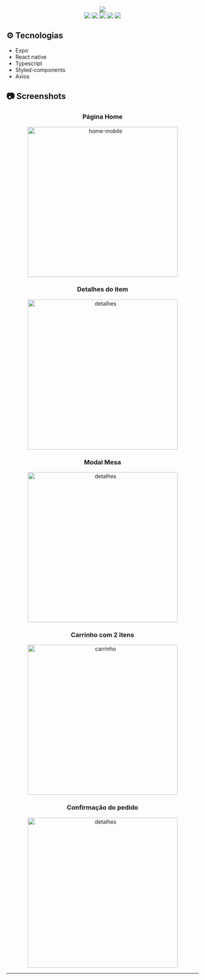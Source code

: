 <div align='center'>
  <img src='https://user-images.githubusercontent.com/76819323/211413172-165ebf01-1187-4c82-9bd4-25717afc1358.png' />
</div>

<div align="center">
  <image src="https://img.shields.io/badge/Node.js-43853D?style=for-the-badge&logo=node.js&logoColor=white" />
  <image src="https://img.shields.io/badge/MongoDB-4EA94B?style=for-the-badge&logo=mongodb&logoColor=white" />
  <image src="https://img.shields.io/badge/TypeScript-007ACC?style=for-the-badge&logo=typescript&logoColor=white" />
  <image src="https://img.shields.io/badge/React-20232A?style=for-the-badge&logo=react&logoColor=61DAFB" />
  <image src="https://img.shields.io/badge/React_Native-20232A?style=for-the-badge&logo=react&logoColor=61DAFB" />
</div>

## ⚙️ Tecnologias

- Expo
- React native
- Typescript
- Styled-components
- Axios

## 📷 Screenshots

<div align='center'>
  <div>
    <h3>Página Home</h3>
    <img width="393" alt="home-mobile" src="https://user-images.githubusercontent.com/76819323/211418306-c5e63e20-40cb-4b1c-904d-ed53bf25f086.png">
  </div>
  <div>
    <h3>Detalhes do item</h3>
    <img width="393" alt="detalhes" src="https://user-images.githubusercontent.com/76819323/211418399-cdd97eae-4a69-4e8a-a10d-3812835b1dae.png">
  </div>

  <div>
    <h3>Modal Mesa</h3>
    <img width="393" alt="detalhes" src="https://user-images.githubusercontent.com/76819323/211418458-fe7d98c1-542f-4a49-ba6e-89ec0df85a1d.png">
  </div>

  <div>
    <h3>Carrinho com 2 itens</h3>
    <img width="393" alt="carrinho" src="https://user-images.githubusercontent.com/76819323/211418687-99002d0c-0452-443f-be36-53b7699ddaf6.png">
  </div>

  <div>
    <h3>Confirmação do pedido</h3>
    <img width="393" alt="detalhes" src="https://user-images.githubusercontent.com/76819323/211418559-1daa6d0e-a615-4111-ab95-c489542ea8bb.png">
  </div>
</div>

---
